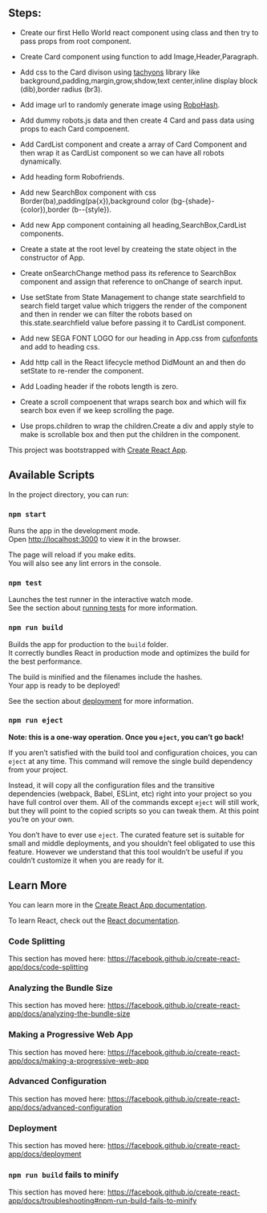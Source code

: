 ## Steps:

* Create our first Hello World react component using class and then try to pass props from root component.
* Create Card component using function to add Image,Header,Paragraph.
* Add css to the Card divison using [tachyons](https://tachyons.io/docs/) library like background,padding,margin,grow,shdow,text center,inline display block (dib),border radius (br3).
* Add image url to randomly generate image using [RoboHash](https://robohash.org/).
* Add dummy robots.js data and then create 4 Card and pass data using props to each Card compoenent.
* Add CardList component and create a array of Card Component and then wrap it as CardList component so we can have all robots dynamically.
* Add heading form Robofriends.
* Add new SearchBox component with css Border(ba),padding(pa{x}),background color (bg-{shade}-{color}),border (b--{style}).
* Add new App component containing all heading,SearchBox,CardList components.
* Create a state at the root level by createing the state object in the constructor of App.
* Create onSearchChange method pass its reference to SearchBox component and assign that reference to onChange of search input.
* Use setState from State Management to change state searchfield to search field target value which triggers the render of the component and then in render we can filter the robots based on this.state.searchfield value before passing it to CardList component.
* Add new SEGA FONT LOGO for our heading in App.css from [cufonfonts](http://www.cufonfonts.com) and add to heading css.

* Add http call in the React lifecycle method DidMount an and then do setState to re-render the component.
* Add Loading header if the robots length is zero.
* Create a scroll compoenent that wraps search box and which will fix search box even if we keep scrolling the page.
* Use props.children to wrap the children.Create a div and apply style to make is scrollable box and then put the children in the component.

This project was bootstrapped with [Create React App](https://github.com/facebook/create-react-app).

## Available Scripts

In the project directory, you can run:

### `npm start`

Runs the app in the development mode.<br />
Open [http://localhost:3000](http://localhost:3000) to view it in the browser.

The page will reload if you make edits.<br />
You will also see any lint errors in the console.

### `npm test`

Launches the test runner in the interactive watch mode.<br />
See the section about [running tests](https://facebook.github.io/create-react-app/docs/running-tests) for more information.

### `npm run build`

Builds the app for production to the `build` folder.<br />
It correctly bundles React in production mode and optimizes the build for the best performance.

The build is minified and the filenames include the hashes.<br />
Your app is ready to be deployed!

See the section about [deployment](https://facebook.github.io/create-react-app/docs/deployment) for more information.

### `npm run eject`

**Note: this is a one-way operation. Once you `eject`, you can’t go back!**

If you aren’t satisfied with the build tool and configuration choices, you can `eject` at any time. This command will remove the single build dependency from your project.

Instead, it will copy all the configuration files and the transitive dependencies (webpack, Babel, ESLint, etc) right into your project so you have full control over them. All of the commands except `eject` will still work, but they will point to the copied scripts so you can tweak them. At this point you’re on your own.

You don’t have to ever use `eject`. The curated feature set is suitable for small and middle deployments, and you shouldn’t feel obligated to use this feature. However we understand that this tool wouldn’t be useful if you couldn’t customize it when you are ready for it.

## Learn More

You can learn more in the [Create React App documentation](https://facebook.github.io/create-react-app/docs/getting-started).

To learn React, check out the [React documentation](https://reactjs.org/).

### Code Splitting

This section has moved here: https://facebook.github.io/create-react-app/docs/code-splitting

### Analyzing the Bundle Size

This section has moved here: https://facebook.github.io/create-react-app/docs/analyzing-the-bundle-size

### Making a Progressive Web App

This section has moved here: https://facebook.github.io/create-react-app/docs/making-a-progressive-web-app

### Advanced Configuration

This section has moved here: https://facebook.github.io/create-react-app/docs/advanced-configuration

### Deployment

This section has moved here: https://facebook.github.io/create-react-app/docs/deployment

### `npm run build` fails to minify

This section has moved here: https://facebook.github.io/create-react-app/docs/troubleshooting#npm-run-build-fails-to-minify




